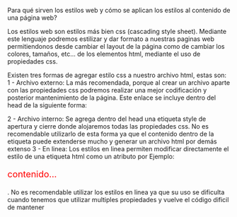 Para qué sirven los estilos web y cómo se aplican los estilos al contenido de una página web?

Los estilos web son estilos más bien css (cascading style sheet). Mediante este lenguaje podremos estilizar y dar formato a nuestras paginas web permitiendonos desde cambiar el layout de la página como de cambiar los colores, tamaños, etc... de los elementos html, mediante el uso de propiedades css.

Existen tres formas de agregar estilo css a nuestro archivo html, estas son:
1 - Archivo externo: La más recomendada, porque al crear un archivo aparte con las propiedades css podremos realizar una mejor codificación y posterior mantenimiento de la página. Este enlace se incluye dentro del head de la siguiente forma: 
<head>
	<link rel="stylesheet" href="styles.css">
</head>
2 - Archivo interno: Se agrega dentro del head una etiqueta style de apertura y cierre <style></style> donde alojaremos todas las propiedades css. No es recomendable utilizarlo de esta forma ya que el contenido dentro de la etiqueta puede extenderse mucho y generar un archivo html por demás extenso
3 - En linea: Los estilos en linea permiten modificar directamente el estilo de una etiqueta html como un atributo por Ejemplo: <p style="color: red; font-size: 20px;">contenido...</p>. No es recomendable utilizar los estilos en linea ya que su uso se dificulta cuando tenemos que utilizar multiples propiedades y vuelve el código dificil de mantener

